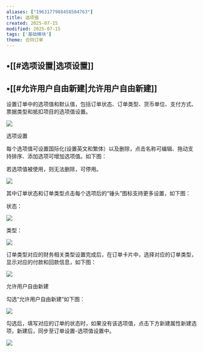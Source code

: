 ```yaml
---
aliases: ["1963177988458504763"]
title: 选项值
created: 2025-07-15
modified: 2025-07-15
tags: ['基础模块']
theme: 合同订单
---
```


## •[[#选项设置|选项设置]]

## •[[#允许用户自由新建|允许用户自由新建]]

设置订单中的选项值和默认值，包括订单状态、订单类型、货币单位、支付方式、票据类型和抵扣项目的选项值设置。

![](96f7815b4b275b9c2203bc2c2d295a4e.jpg)

选项设置

每个选项值可设置国际化(设置英文和繁体）以及删除，点击名称可编辑、拖动支持排序、添加选项可增加选项值。如下图：

若选项值被使用，则无法删除，可停用。

![](d88bb588552d0a232cce55595d8f4a15.jpg)

其中订单状态和订单类型点击每个选项后的“锤头”图标支持更多设置，如下图：

状态：

![](4b6900707233a3ead390e832d5b65d74.jpg)

类型：

![](b1eefc3614ad68e2156e98e5204022d8.jpg)

订单类型对应的财务相关类型设置完成后，在订单卡片中，选择对应的订单类型，显示对应的付款和回款信息，如下图：

![](14d689fb1810473947492d1ab42f37df.jpg)

允许用户自由新建

勾选“允许用户自由新建”如下图：

![](7d0c9cb431721b1737000f561cb21421.jpg)

勾选后，填写对应的订单的状态时，如果没有该选项值，点击下方新建属性新建选项，新建后，同步至订单设置-选项值设置中。

![](376995e4e6127b7e19d8c6526e77d286.jpg)